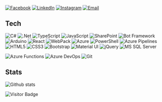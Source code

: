 <!--<img src="https://github.com/brunoslam/brunoslam/raw/master/assets/images/logo.png?raw=true" alt="BrunoSlam" >-->

[![Facebook](https://img.shields.io/badge/-Facebook-1877F2?style=for-the-badge&logo=Facebook&logoColor=white&link=https://www.facebook.com/bruno.palmaavila)](https://www.facebook.com/bruno.palmaavila)
[![LinkedIn](https://img.shields.io/badge/-LinkedIn-0077B5?style=for-the-badge&logo=Linkedin&logoColor=white&link=https://www.linkedin.com/in/bapa/)](https://www.linkedin.com/in/bapa/)
[![Instagram](https://img.shields.io/badge/-Instagram-E4405F?style=for-the-badge&logo=instagram&logoColor=white&link=https://www.instagram.com/asabov3.sob3low/)](https://www.instagram.com/asabov3.sob3low/)
[![Email](https://img.shields.io/badge/-Email-0078D4?style=for-the-badge&logo=microsoft-outlook&logoColor=white&link=mailto:bruno.palma94@gmail.com)](mailto:bruno.palma94@gmail.com)

## Tech

![C#](https://img.shields.io/badge/-C%23-239120?style=for-the-badge&logo=c-sharp)
![.Net](https://img.shields.io/badge/-.Net-5C2D91?style=for-the-badge&logo=.net)
![TypeScript](https://img.shields.io/badge/-TypeScript-007ACC?style=for-the-badge&logo=typescript)
![JavaScript](https://img.shields.io/badge/-JavaScript-black?style=for-the-badge&logo=javascript)
![SharePoint](https://img.shields.io/badge/-Microsoft%20SharePoint-blue?style=for-the-badge&logo=microsoft-sharepoint)
![Bot Framework](https://img.shields.io/badge/-Bot%20Framework-green?style=for-the-badge&logo=dependabot)
![Arduino](https://img.shields.io/badge/-Arduino-9fc?style=for-the-badge&logo=Arduino)
![React](https://img.shields.io/badge/-React-black?style=for-the-badge&logo=react)
![WebPack](https://img.shields.io/badge/-WebPack-black?style=for-the-badge&logo=webpack)
![Azure](https://img.shields.io/badge/Azure-0078D7?style=for-the-badge&logo=microsoft-azure&logoColor=white)
![PowerShell](https://img.shields.io/badge/-PowerShell-000?style=for-the-badge&logo=PowerShell)
![Azure Pipelines](https://img.shields.io/badge/-Azure%20Pipelines-2560E0?style=for-the-badge&logo=azure-pipelines)
![HTML5](https://img.shields.io/badge/-HTML5-E34F26?style=for-the-badge&logo=html5&logoColor=white)
![CSS3](https://img.shields.io/badge/-CSS3-1572B6?style=for-the-badge&logo=css3)
![Bootstrap](https://img.shields.io/badge/-Bootstrap-563D7C?style=for-the-badge&logo=bootstrap)
![Material UI](https://img.shields.io/badge/-Material%20UI%20-0081CB?style=for-the-badge&logo=material-ui)
![jQuery](https://img.shields.io/badge/-jQuery-0769AD?style=for-the-badge&logo=jQuery)
![MS SQL Server](https://img.shields.io/badge/-MS%20SQL%20Server-CC2927?style=for-the-badge&logo=microsoft-sql-server&logoColor=white)

![Azure Functions](https://img.shields.io/badge/-Azure%20Functions-0062AD?style=for-the-badge&logo=azure-functions)
![Azure DevOps](https://img.shields.io/badge/-Azure%20DevOps-0078D7?style=for-the-badge&logo=AzureDevOps)
![Git](https://img.shields.io/badge/-Git-black?style=for-the-badge&logo=git)

## Stats

![Github stats](https://github-readme-stats.vercel.app/api?username=brunoslam&show_icons=true&count_private=true&theme=default)

![Visitor Badge](https://visitor-badge.laobi.icu/badge?page_id=bpalma&style=flat-square)
